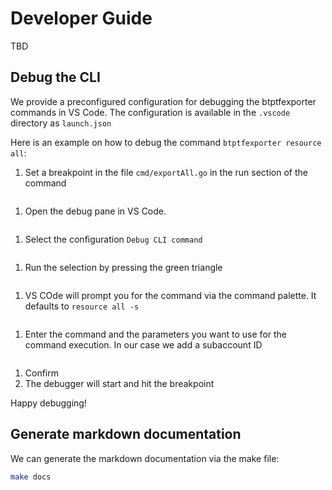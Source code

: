 # Developer Guide

TBD

## Debug the CLI

We provide a preconfigured configuration for debugging the btptfexporter commands in VS Code. The configuration is available in the `.vscode` directory as `launch.json`

Here is an example on how to debug the command `btptfexporter resource all`:

1. Set a breakpoint in the file `cmd/exportAll.go` in the run section of the command

![]()

1. Open the debug pane in VS Code.

![]()

1. Select the configuration `Debug CLI command`

![]()

1. Run the selection by pressing the green triangle

![]()

1. VS COde will prompt you for the command via the command palette. It defaults to `resource all -s`

![]()

1. Enter the command and the parameters you want to use for the command execution. In our case we add a subaccount ID

![]()

1. Confirm
1. The debugger will start and hit the breakpoint

Happy debugging!

## Generate markdown documentation

We can generate the markdown documentation via the make file:

```bash
make docs
```
